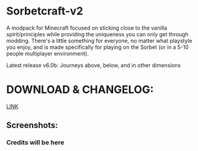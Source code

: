 # Sorbetcraft-v2
A modpack for Minecraft focused on sticking close to the vanilla spirit/principles while providing the uniqueness you can only get through modding. There's a little something for everyone, no matter what playstyle you enjoy, and is made specifically for playing on the Sorbet (or in a 5-10 people multiplayer environment).

Latest release v6.0b: Journeys above, below, and in other dimensions
# DOWNLOAD & CHANGELOG:
[LINK](https://github.com/Turnip1234/Sorbetcraft-v2/releases/tag/v6.0b)

## Screenshots:

### Credits will be here
